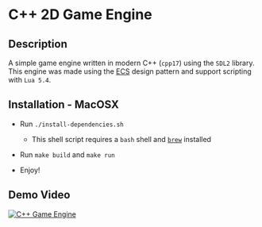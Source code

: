 # C++ 2D Game Engine 

## Description

A simple game engine written in modern C++ (`cpp17`) using the `SDL2` library. This engine was made using the [ECS](https://en.wikipedia.org/wiki/Entity_component_system) design pattern and support scripting with `Lua 5.4`.

## Installation - MacOSX

* Run `./install-dependencies.sh`
    * This shell script requires a `bash` shell and [`brew`](https://brew.sh/) installed

* Run `make build` and `make run`

* Enjoy!

## Demo Video

[![C++ Game Engine](https://img.youtube.com/vi/dc97ZLoevHw/0.jpg)](https://www.youtube.com/watch?v=dc97ZLoevHw)
